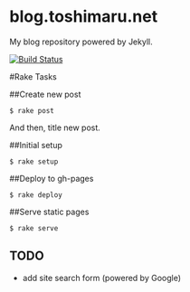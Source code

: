 blog.toshimaru.net
===========
My blog repository powered by Jekyll.

[![Build Status](https://travis-ci.org/toshimaru/blog.toshimaru.net.png?branch=master)](https://travis-ci.org/toshimaru/blog.toshimaru.net)

#Rake Tasks

##Create new post

    $ rake post

And then, title new post.

##Initial setup

    $ rake setup

##Deploy to gh-pages

    $ rake deploy

##Serve static pages

    $ rake serve

TODO
----
* add site search form (powered by Google)
